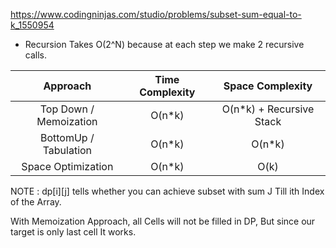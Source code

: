 https://www.codingninjas.com/studio/problems/subset-sum-equal-to-k_1550954

- Recursion Takes O(2^N) because at each step we make 2 recursive calls.

|        Approach        | Time Complexity |     Space Complexity      |
| :--------------------: | :-------------: | :-----------------------: |
| Top Down / Memoization |     O(n\*k)     | O(n\*k) + Recursive Stack |
| BottomUp / Tabulation  |     O(n\*k)     |          O(n\*k)          |
|   Space Optimization   |     O(n\*k)     |           O(k)            |

NOTE : dp[i][j] tells whether you can achieve subset with sum J Till ith Index of the Array.

With Memoization Approach, all Cells will not be filled in DP, But since our target is only last cell It works.
